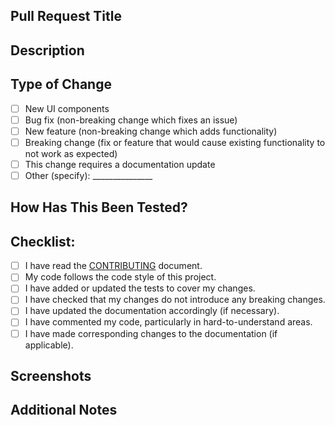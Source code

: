 ## Pull Request Title

<!-- The title should succinctly explain the changes. For example, "Add search functionality to the homepage". -->

## Description

<!-- Provide a brief description of the changes your pull request makes. Explain the problem it solves or the feature it adds to the project. Include any relevant issue numbers. -->

## Type of Change
- [ ] New UI components
- [ ] Bug fix (non-breaking change which fixes an issue)
- [ ] New feature (non-breaking change which adds functionality)
- [ ] Breaking change (fix or feature that would cause existing functionality to not work as expected)
- [ ] This change requires a documentation update
- [ ] Other (specify): _______________

## How Has This Been Tested?

<!-- Describe how you have tested these changes. Include details of your testing environment, tests ran to see how your change affects other areas of the code, etc. -->

## Checklist:
- [ ] I have read the [CONTRIBUTING](LINK_TO_CONTRIBUTING.MD) document.
- [ ] My code follows the code style of this project.
- [ ] I have added or updated the tests to cover my changes.
- [ ] I have checked that my changes do not introduce any breaking changes.
- [ ] I have updated the documentation accordingly (if necessary).
- [ ] I have commented my code, particularly in hard-to-understand areas.
- [ ] I have made corresponding changes to the documentation (if applicable).

## Screenshots

<!-- Insert any screenshots or videos (if applicable) to help explain your problem or demonstrate your changes. -->

## Additional Notes

<!-- Add any other context or notes about the pull request here. This could include necessary deployment changes, new dependencies, etc. -->
